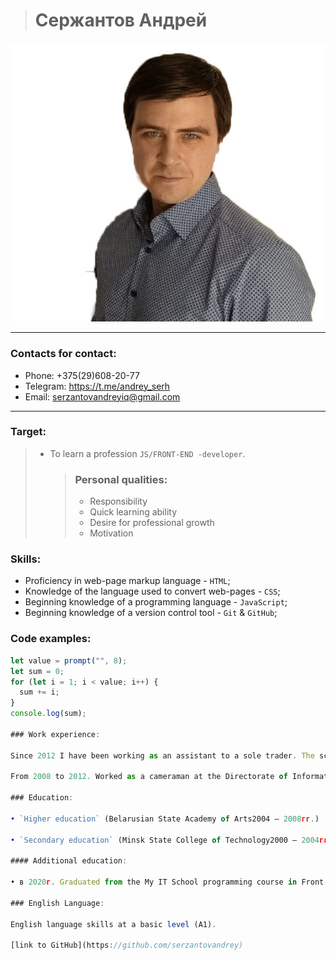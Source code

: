 > # Сержантов Андрей

![Сержантов Андрей](images/3.jpg)

---

### Contacts for contact:

- Phone: +375(29)608-20-77
- Telegram: https://t.me/andrey_serh
- Email: serzantovandreyiq@gmail.com

---

### Target:

> - To learn a profession `JS/FRONT-END -developer`.
>   > ### Personal qualities:
>   >
>   > - Responsibility
>   > - Quick learning ability
>   > - Desire for professional growth
>   > - Motivation

### Skills:

- Proficiency in web-page markup language - `HTML`;
- Knowledge of the language used to convert web-pages - `CSS`;
- Beginning knowledge of a programming language - `JavaScript`;
- Beginning knowledge of a version control tool - `Git` & `GitHub`;

### Code examples:

```js
let value = prompt("", 8);
let sum = 0;
for (let i = 1; i < value; i++) {
  sum += i;
}
console.log(sum);

### Work experience:

Since 2012 I have been working as an assistant to a sole trader. The scope of my work includes the organization of procurement of goods in the Republic of Turkey - Istanbul, with the purpose of subsequent implementation. Seller-consultant.

From 2008 to 2012. Worked as a cameraman at the Directorate of Information Broadcasting at the Belarusian TV channel. He was engaged in the shooting of television items of informational and artistic orientation. Covered events in more than 15 countries while on business trips.

### Education:

• `Higher education` (Belarusian State Academy of Arts2004 – 2008гг.)

• `Secondary education` (Minsk State College of Technology2000 – 2004гг.)

#### Additional education:

• в 2020г. Graduated from the My IT School programming course in Front-end Development

### English Language:

English language skills at a basic level (A1).

[link to GitHub](https://github.com/serzantovandrey)
